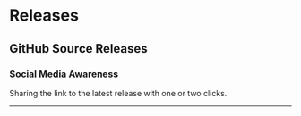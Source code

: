 # Releases

## GitHub Source Releases

### Social Media Awareness

Sharing the link to the latest release with one or two clicks.

---
